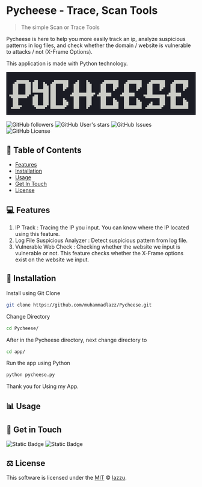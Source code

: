 
# Pycheese - Trace, Scan Tools

> The simple Scan or Trace Tools

Pycheese is here to help you more easily track an ip, analyze suspicious patterns in log files, and check whether the domain / website is vulnerable to attacks / not (X-Frame Options).

This application is made with Python technology.


![Logo](img/logo.png)

![GitHub followers](https://img.shields.io/github/followers/muhammadlazz?label=Follow)
![GitHub User's stars](https://img.shields.io/github/stars/muhammadlazz)
![GitHub Issues](https://img.shields.io/github/issues/muhammadlazz/Pycheese?style=flat-square&color=%2300A66C)
![GitHub License](https://img.shields.io/github/license/muhammadlazz/Pycheese?style=flat-square&color=%2300A66C)




## 📑 Table of Contents

- [Features](#-features)
- [Installation](#-installation)
- [Usage](#-usage)
- [Get In Touch](#-get-in-touch)
- [License](#%EF%B8%8F-license)



## 💻 Features

1. IP Track : Tracing the IP you input. You can know where the IP located using this feature.
2. Log File Suspicious Analyzer : Detect suspicious pattern from log file.
3. Vulnerable Web Check : Checking whether the website we input is vulnerable or not. This feature checks whether the X-Frame options exist on the website we input.


## 📂 Installation
Install using Git Clone
```sh
git clone https://github.com/muhammadlazz/Pycheese.git
```
Change Directory
```sh
cd Pycheese/
```
After in the Pycheese directory, next change directory to
```sh
cd app/
```
Run the app using Python
```sh
python pycheese.py
```
Thank you for Using my App.


## 📊 Usage



## 📱 Get in Touch
![Static Badge](https://img.shields.io/badge/My%20Instagram-instagram?style=for-the-badge&logo=instagram&labelColor=%231F1F1F&color=%231F1F1F&link=https%3A%2F%2Fwww.instagram.com%2Fmuhlazzuardi%2F)
![Static Badge](https://img.shields.io/badge/My%20Github-github?style=for-the-badge&logo=github&labelColor=%231F1F1F&color=%231F1F1F&link=https%3A%2F%2Fgithub.com%2Fmuhammadlazz)



## ⚖️ License

This software is licensed under the [MIT](https://github.com/muhammadlazz/pycheese/blob/main/LICENSE) © [lazzu]([https://github.com/nhn](https://github.com/muhammadlazz)).
